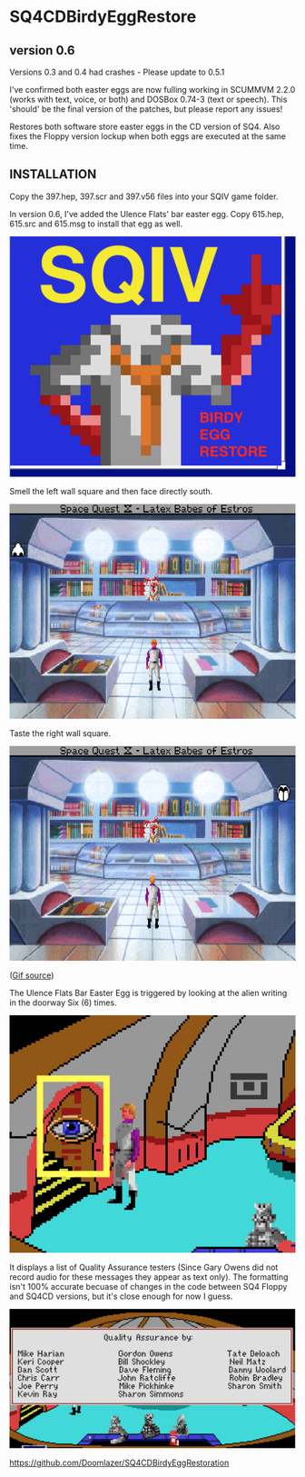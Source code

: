# SQ4CDBirdyEggRestore

## version 0.6

Versions 0.3 and 0.4 had crashes - Please update to 0.5.1

I've confirmed both easter eggs are now fulling working in SCUMMVM 2.2.0 (works with text, voice, or both) and DOSBox 0.74-3 (text or speech). This 'should' be the final version of the patches, but please report any issues!

Restores both software store easter eggs in the CD version of SQ4. Also fixes the Floppy version lockup when both eggs are executed at the same time. 

## INSTALLATION

Copy the 397.hep, 397.scr and 397.v56 files into your SQIV game folder.

In version 0.6, I've added the Ulence Flats' bar easter egg. Copy 615.hep, 615.src and 615.msg to install that egg as well.

<img src="birdy.png"  width="600" alt="SQIV Birdy Egg Restoration cover art.">


Smell the left wall square and then face directly south.

<img src="smell.gif"  width="600" alt="A gif showing how smelling the wall activates an easter egg.">


Taste the right wall square.

<img src="taste.gif"  width="600" alt="a gif demonstrates licking the wall to start the second egg.">

(<a href="https://www.benshoof.org/blog/space-quest-iv-easter-eggs" target="_blank">Gif source</a>)


The Ulence Flats Bar Easter Egg is triggered by looking at the alien writing in the doorway Six (6) times. 

<img src="TriggerBarEgg.png"  width="600" alt="How to trigger the Bar Easter Egg by looking at the writing six times.">

It displays a list of Quality Assurance testers (Since Gary Owens did not record audio for these messages they appear as text only). The formatting isn't 100% accurate becuase of changes in the code between SQ4 Floppy and SQ4CD versions, but it's close enough for now I guess. 

<img src="615BarEgg.png"  width="600" alt="The resulting text from the easter egg.">

https://github.com/Doomlazer/SQ4CDBirdyEggRestoration
